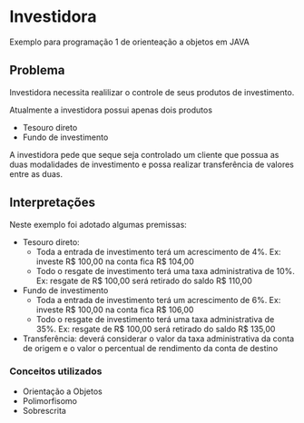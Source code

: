 # Investidora

Exemplo para programação 1 de orienteação a objetos em JAVA

## Problema

Investidora necessita realilizar o controle de seus produtos de investimento.

Atualmente a investidora possui apenas dois produtos
* Tesouro direto
* Fundo de investimento

A investidora pede que seque seja controlado um cliente que possua as duas
modalidades de investimento e possa realizar transferência de valores entre
as duas.

## Interpretações 

Neste exemplo foi adotado algumas premissas:
* Tesouro direto:
  * Toda a entrada de investimento terá um acrescimento de 4%. Ex: investe R$ 100,00 na conta fica R$ 104,00
  * Todo o resgate de investimento terá uma taxa administrativa de 10%. Ex: resgate de R$ 100,00 será retirado do saldo R$ 110,00
* Fundo de investimento
  * Toda a entrada de investimento terá um acrescimento de 6%. Ex: investe R$ 100,00 na conta fica R$ 106,00
  * Todo o resgate de investimento terá uma taxa administrativa de 35%. Ex: resgate de R$ 100,00 será retirado do saldo R$ 135,00
* Transferência: deverá considerar o valor da taxa administrativa da conta de origem e o valor o percentual de rendimento da conta de destino

### Conceitos utilizados

* Orientação a Objetos
* Polimorfisomo
* Sobrescrita